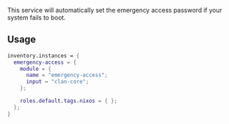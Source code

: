 This service will automatically set the emergency access password if your system fails to boot.

## Usage

```nix
inventory.instances = {
  emergency-access = {
    module = {
      name = "emergency-access";
      input = "clan-core";
    };

    roles.default.tags.nixos = { };
  };
}
```
